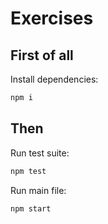 # Exercises

## First of all

Install dependencies:

```bash
npm i
```

## Then

Run test suite:

```bash
npm test
```

Run main file:

```bash
npm start
```